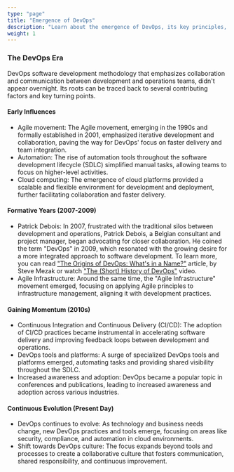 ```yaml
---
type: "page"
title: "Emergence of DevOps"
description: "Learn about the emergence of DevOps, its key principles, and how it transformed software development and operations."
weight: 1
---
```



### The DevOps Era

DevOps software development methodology that emphasizes collaboration and communication between development and operations teams, didn't appear overnight. Its roots can be traced back to several contributing factors and key turning points.

#### Early Influences

- Agile movement: The Agile movement, emerging in the 1990s and formally established in 2001, emphasized iterative development and collaboration, paving the way for DevOps' focus on faster delivery and team integration.
- Automation: The rise of automation tools throughout the software development lifecycle (SDLC) simplified manual tasks, allowing teams to focus on higher-level activities.
- Cloud computing: The emergence of cloud platforms provided a scalable and flexible environment for development and deployment, further facilitating collaboration and faster delivery.

#### Formative Years (2007-2009)

- Patrick Debois: In 2007, frustrated with the traditional silos between development and operations, Patrick Debois, a Belgian consultant and project manager, began advocating for closer collaboration. He coined the term "DevOps" in 2009, which resonated with the growing desire for a more integrated approach to software development. To learn more, you can read ["The Origins of DevOps: What's in a Name?"](https://devops.com/the-origins-of-devops-whats-in-a-name/) article, by Steve Mezak or watch ["The (Short) History of DevOps"](https://www.youtube.com/watch?v=o7-IuYS0iSE) video.
- Agile Infrastructure: Around the same time, the "Agile Infrastructure" movement emerged, focusing on applying Agile principles to infrastructure management, aligning it with development practices.

#### Gaining Momentum (2010s)

- Continuous Integration and Continuous Delivery (CI/CD): The adoption of CI/CD practices became instrumental in accelerating software delivery and improving feedback loops between development and operations.
- DevOps tools and platforms: A surge of specialized DevOps tools and platforms emerged, automating tasks and providing shared visibility throughout the SDLC.
- Increased awareness and adoption: DevOps became a popular topic in conferences and publications, leading to increased awareness and adoption across various industries.

#### Continuous Evolution (Present Day)

- DevOps continues to evolve: As technology and business needs change, new DevOps practices and tools emerge, focusing on areas like security, compliance, and automation in cloud environments.
- Shift towards DevOps culture: The focus expands beyond tools and processes to create a collaborative culture that fosters communication, shared responsibility, and continuous improvement.
